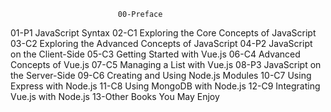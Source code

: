 							00-Preface
01-P1 JavaScript Syntax
							02-C1 Exploring the Core Concepts of JavaScript
03-C2 Exploring the Advanced Concepts of JavaScript
							04-P2 JavaScript on the Client-Side
05-C3 Getting Started with Vue.js
							06-C4 Advanced Concepts of Vue.js
07-C5 Managing a List with Vue.js
							08-P3 JavaScript on the Server-Side
09-C6 Creating and Using Node.js Modules
							10-C7 Using Express with Node.js
11-C8 Using MongoDB with Node.js
							12-C9 Integrating Vue.js with Node.js
13-Other Books You May Enjoy
